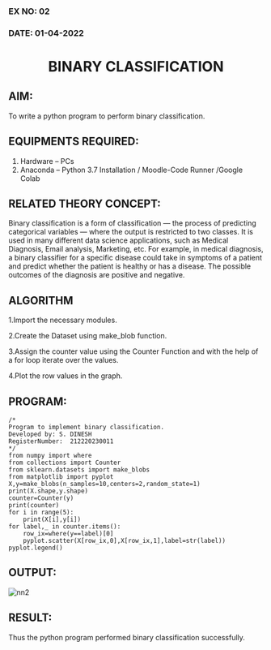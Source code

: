 ### EX NO: 02
### DATE: 01-04-2022
# <p align="center">BINARY CLASSIFICATION</p>
## AIM:
To write a python program to perform binary classification.

## EQUIPMENTS REQUIRED:
1. Hardware – PCs
2. Anaconda – Python 3.7 Installation / Moodle-Code Runner /Google Colab

## RELATED THEORY CONCEPT:

Binary classification is a form of classification — the process of predicting categorical variables — where the output is restricted to two classes. It is used in many different data science applications, such as Medical Diagnosis, Email analysis, Marketing, etc. For example, in medical diagnosis, a binary classifier for a specific disease could take in symptoms of a patient and predict whether the patient is healthy or has a disease. The possible outcomes of the diagnosis are positive and negative.

## ALGORITHM
1.Import the necessary modules.

2.Create the Dataset using make_blob function.

3.Assign the counter value using the Counter Function and with the help of a for loop iterate over the values.

4.Plot the row values in the graph.

## PROGRAM:
```
/*
Program to implement binary classification.
Developed by: S. DINESH
RegisterNumber:  212220230011
*/
from numpy import where
from collections import Counter
from sklearn.datasets import make_blobs
from matplotlib import pyplot
X,y=make_blobs(n_samples=10,centers=2,random_state=1)
print(X.shape,y.shape)
counter=Counter(y)
print(counter)
for i in range(5):
    print(X[i],y[i])
for label,_ in counter.items():
    row_ix=where(y==label)[0]
    pyplot.scatter(X[row_ix,0],X[row_ix,1],label=str(label))
pyplot.legend()
```

## OUTPUT:

![nn2](https://user-images.githubusercontent.com/75235159/164047309-7810ad57-bce0-4871-b39b-63307179ec53.png)

## RESULT:
Thus the python program performed binary classification successfully.
